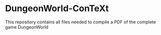 DungeonWorld-ConTeXt
====================

This repository contains all files needed to compile a PDF of the complete game DungeonWorld
